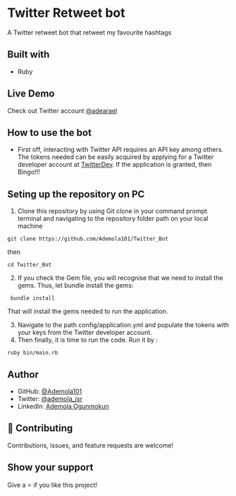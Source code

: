 # Twitter Retweet bot

A Twitter retweet bot that retweet my favourite hashtags

## Built with

- Ruby

## Live Demo

Check out Twitter account [@adearael](www.twitter.com/@adearael)

## How to use the bot

- First off, interacting with Twitter API requires an API key among others. The tokens needed can be easily acquired by applying for a Twitter developer account at [TwitterDev](developer.twitter.com). If the application is granted, then Bingo!!!

## Seting up the repository on  PC

1. Clone this repository by using Git clone in your command prompt terminal and navigating to the repository folder path on your local machine

 ``` code
 git clone https://github.com/Ademola101/Twitter_Bot
 ```

 then

 ``` code
 cd Twitter_Bot
 ```

2. If you check the Gem file, you will recognise that we need to install the gems. Thus, let bundle install the gems:
  
``` code
 bundle install
```

That will install the gems needed to run the application.

3. Navigate to the path config/application.yml and populate the tokens with your keys from the Twitter developer account.
4. Then finally, it is time to run the code. Run it by :

```  code
ruby bin/main.rb
```

## Author

- GitHub: [@Ademola101](https://github.com/Ademola101)
- Twitter: [@ademola_isr](https://twitter.com/ademola_isr)
- LinkedIn: [Ademola Ogunmokun](https://linkedin.com/in/ademola-ogunmokun-492575203)

## 🤝 Contributing

Contributions, issues, and feature requests are welcome!

## Show your support

Give a ⭐️ if you like this project!
